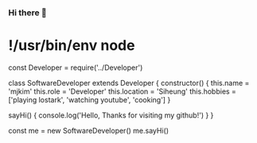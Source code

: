 ### Hi there 👋

# !/usr/bin/env node

const Developer = require('../Developer')

class SoftwareDeveloper extends Developer {
  constructor() {
    this.name = 'mjkim'
    this.role = 'Developer'
    this.location = 'Siheung'
    this.hobbies = ['playing lostark', 'watching youtube', 'cooking']
  }
  
  sayHi() {
    console.log('Hello, Thanks for visiting my github!')
  }
}

const me = new SoftwareDeveloper()
me.sayHi()


<!--
**meg151/meg151** is a ✨ _special_ ✨ repository because its `README.md` (this file) appears on your GitHub profile.

  


